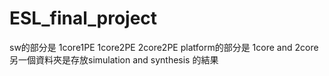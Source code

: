 # ESL_final_project

sw的部分是 1core1PE 1core2PE 2core2PE
platform的部分是 1core and 2core 
另一個資料夾是存放simulation and synthesis 的結果
